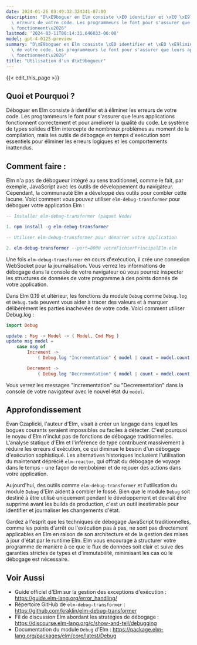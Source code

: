 ```yaml
---
date: 2024-01-26 03:49:32.324341-07:00
description: "D\xE9boguer en Elm consiste \xE0 identifier et \xE0 \xE9liminer les\
  \ erreurs de votre code. Les programmeurs le font pour s'assurer que leurs applications\
  \ fonctionnent\u2026"
lastmod: '2024-03-11T00:14:31.646033-06:00'
model: gpt-4-0125-preview
summary: "D\xE9boguer en Elm consiste \xE0 identifier et \xE0 \xE9liminer les erreurs\
  \ de votre code. Les programmeurs le font pour s'assurer que leurs applications\
  \ fonctionnent\u2026"
title: "Utilisation d'un d\xE9bogueur"
---
```


{{< edit_this_page >}}

## Quoi et Pourquoi ?
Déboguer en Elm consiste à identifier et à éliminer les erreurs de votre code. Les programmeurs le font pour s'assurer que leurs applications fonctionnent correctement et pour améliorer la qualité du code. Le système de types solides d'Elm intercepte de nombreux problèmes au moment de la compilation, mais les outils de débogage en temps d'exécution sont essentiels pour éliminer les erreurs logiques et les comportements inattendus.

## Comment faire :
Elm n'a pas de débogueur intégré au sens traditionnel, comme le fait, par exemple, JavaScript avec les outils de développement du navigateur. Cependant, la communauté Elm a développé des outils pour combler cette lacune. Voici comment vous pouvez utiliser `elm-debug-transformer` pour déboguer votre application Elm :

```Elm
-- Installer elm-debug-transformer (paquet Node)

1. npm install -g elm-debug-transformer

-- Utiliser elm-debug-transformer pour démarrer votre application

2. elm-debug-transformer --port=8000 votreFichierPrincipalElm.elm
```

Une fois `elm-debug-transformer` en cours d'exécution, il crée une connexion WebSocket pour la journalisation. Vous verrez les informations de débogage dans la console de votre navigateur où vous pourrez inspecter les structures de données de votre programme à des points donnés de votre application.

Dans Elm 0.19 et ultérieur, les fonctions du module `Debug` comme `Debug.log` et `Debug.todo` peuvent vous aider à tracer des valeurs et à marquer délibérément les parties inachevées de votre code. Voici comment utiliser Debug.log :

```Elm
import Debug

update : Msg -> Model -> ( Model, Cmd Msg )
update msg model =
    case msg of
        Increment ->
            ( Debug.log "Incrementation" { model | count = model.count + 1 }, Cmd.none )

        Decrement ->
            ( Debug.log "Decrementation" { model | count = model.count - 1 }, Cmd.none )
```

Vous verrez les messages "Incrementation" ou "Decrementation" dans la console de votre navigateur avec le nouvel état du `model`.

## Approfondissement
Evan Czaplicki, l'auteur d'Elm, visait à créer un langage dans lequel les bogues courants seraient impossibles ou faciles à détecter. C'est pourquoi le noyau d'Elm n'inclut pas de fonctions de débogage traditionnelles. L'analyse statique d'Elm et l'inférence de type contribuent massivement à réduire les erreurs d'exécution, ce qui diminue le besoin d'un débogage d'exécution sophistiqué. Les alternatives historiques incluaient l'utilisation du maintenant déprécié `elm-reactor`, qui offrait du débogage de voyage dans le temps - une façon de rembobiner et de rejouer des actions dans votre application.

Aujourd'hui, des outils comme `elm-debug-transformer` et l'utilisation du module `Debug` d'Elm aident à combler le fossé. Bien que le module `Debug` soit destiné à être utilisé uniquement pendant le développement et devrait être supprimé avant les builds de production, c'est un outil inestimable pour identifier et journaliser les changements d'état.

Gardez à l'esprit que les techniques de débogage JavaScript traditionnelles, comme les points d'arrêt ou l'exécution pas à pas, ne sont pas directement applicables en Elm en raison de son architecture et de la gestion des mises à jour d'état par le runtime Elm. Elm vous encourage à structurer votre programme de manière à ce que le flux de données soit clair et suive des garanties strictes de types et d'immutabilité, minimisant les cas où le débogage est nécessaire.

## Voir Aussi
- Guide officiel d'Elm sur la gestion des exceptions d'exécution : https://guide.elm-lang.org/error_handling/
- Répertoire GitHub de `elm-debug-transformer` : https://github.com/kraklin/elm-debug-transformer
- Fil de discussion Elm abordant les stratégies de débogage : https://discourse.elm-lang.org/c/show-and-tell/debugging
- Documentation du module `Debug` d'Elm : https://package.elm-lang.org/packages/elm/core/latest/Debug
